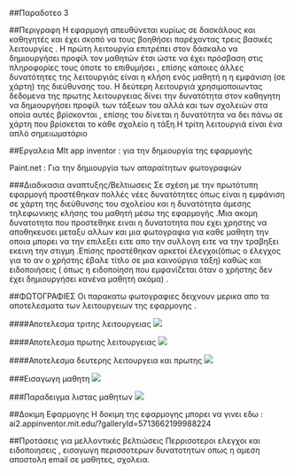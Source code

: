 ##Παραδοτεο 3

##Περιγραφη
Η εφαρμογή απευθύνεται κυρίως σε δασκάλους και καθηγητές και έχει σκοπό να τους βοηθήσει παρέχοντας τρεις βασικές λειτουργίες .
Η πρώτη λειτουργία επιτρέπει στον δάσκαλο να δημιουργήσει προφίλ τον μαθητών έτσι ώστε να έχει πρόσβαση στις πληροφορίες τους όποτε το
επιθυμήσει , επίσης κάποιες άλλες δυνατότητες της λειτουργιάς είναι η κλήση ενός μαθητή η η εμφάνιση (σε χάρτη) της διεύθυνσης του.
Η δεύτερη λειτουργιά χρησιμοποιωντας δεδομενα της πρωτης λειτουργειας δίνει την δυνατότητα στον καθηγητη να δημιουργήσει προφίλ των
τάξεων του αλλά και των σχολειών στα οποία αυτές βρίσκονται , επίσης του δίνεται η δυνατότητα να δει πάνω σε χάρτη που βρίσκεται το
κάθε σχολείο η τάξη.Η τρίτη λειτουργιά είναι ένα απλό σημειωματάριο

##Εργαλεια 
MIt app inventor : για την δημιουργία της εφαρμογής

Paint.net : Για την δημιουργία των απαραίτητων φωτογραφιών

###Διαδικασια αναπτυξης/Βελτιωσεις
Σε σχέση με την πρωτότυπη εφαρμογή προστέθηκαν πολλές νέες δυνατότητες όπως είναι η εμφάνιση σε χάρτη της διεύθυνσης του σχολείου
και η δυνατότητα άμεσης τηλεφωνικης κλήσης του μαθητή μέσω της εφαρμογής .Μια ακομη δυνατοτητα που προστεθηκε ειναι η δυνατοτητα που
εχει χρηστης να αποθηκευσει μεταξυ αλλων και μια φωτογραφια για καθε μαθητη την οποια μπορει να την επιλεξει ειτε απο την συλλογη 
ειτε να την τραβηξει εκεινη την στιγμη .Επίσης προστέθηκαν αρκετοί έλεγχοι(όπως ο έλεγχος για το αν ο χρήστης έβαλε τίτλο σε μια 
καινούργια τάξη) καθώς και ειδοποιήσεις ( όπως η ειδοποίηση που εμφανίζεται όταν ο χρήστης δεν έχει δημιουργήσει κανένα μαθητή ακόμα) .

##ΦΩΤΟΓΡΑΦΙΕΣ
Οι παρακατω φωτογραφιες δειχνουν μερικα απο τα αποτελεσματα των λειτουργειων της εφαρμογης .

####Αποτελεσμα τριτης λειτουργειας
![](Notespage.png)

####Αποτελεσμα πρωτης λειτουργειας
![](Studentspage.png)

####Αποτελεσμα δευτερης λειτουργεια και πρωτης
![](classpage.png)

###Εισαγωγη μαθητη
![](stu.png)

###Παραδειγμα λιστας μαθητων
![](list.png)

##Δοκιμη Εφαρμογης 
Η δοκιμη της εφαρμογης μπορει να γινει εδω : ai2.appinventor.mit.edu/?galleryId=5713662199988224

##Προτάσεις για μελλοντικές βελτιώσεις
Περρισοτεροι ελεγχοι και ειδοποιησεις , εισαγωγη περισσοτερων δυνατοτητων οπως η αμεση αποστολη email σε μαθητες, σχολεια.
